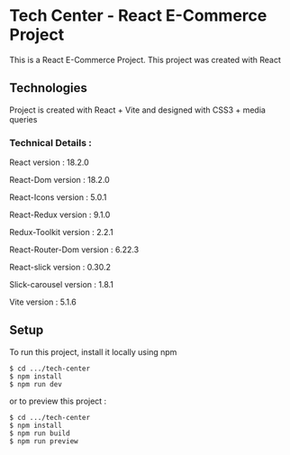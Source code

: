 # Tech Center - React E-Commerce Project


This is a React E-Commerce Project. This project was created with React



## Technologies

Project is created with React + Vite and designed with CSS3 + media queries



### Technical Details : 

React version : 18.2.0

React-Dom version : 18.2.0

React-Icons version : 5.0.1

React-Redux version : 9.1.0

Redux-Toolkit version : 2.2.1

React-Router-Dom version : 6.22.3

React-slick version : 0.30.2

Slick-carousel version : 1.8.1

Vite version : 5.1.6






## Setup

To run this project, install it locally using npm

```
$ cd .../tech-center
$ npm install
$ npm run dev

```



or to preview this project :

```
$ cd .../tech-center
$ npm install
$ npm run build
$ npm run preview

```
